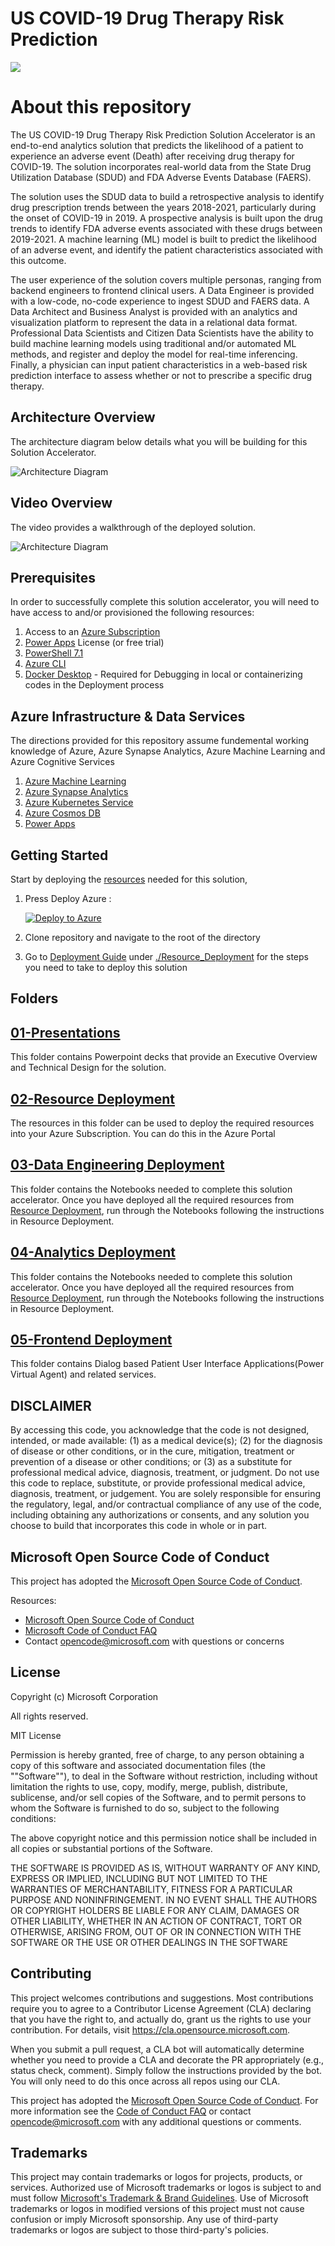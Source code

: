 # US COVID-19 Drug Therapy Risk Prediction

![](Resource_Deployment/img/banner.png)

# About this repository 
The US COVID-19 Drug Therapy Risk Prediction Solution Accelerator is an end-to-end analytics solution that predicts the likelihood of a patient to experience an adverse event (Death) after receiving drug therapy for COVID-19.  The solution incorporates real-world data from the State Drug Utilization Database (SDUD) and FDA Adverse Events Database (FAERS).  

The solution uses the SDUD data to build a retrospective analysis to identify drug prescription trends between the years 2018-2021, particularly during the onset of COVID-19 in 2019.  A prospective analysis is built upon the drug trends to identify FDA adverse events associated with these drugs between 2019-2021.  A machine learning (ML) model is built to predict the likelihood of an adverse event, and identify the patient characteristics associated with this outcome.    

The user experience of the solution covers multiple personas, ranging from backend engineers to frontend clinical users.  A Data Engineer is provided with a low-code, no-code experience to ingest SDUD and FAERS data.  A Data Architect and Business Analyst is provided with an analytics and visualization platform to represent the data in a relational data format.  Professional Data Scientists and Citizen Data Scientists have the ability to build machine learning models using traditional and/or automated ML methods, and register and deploy the model for real-time inferencing.  Finally, a physician can input patient characteristics in a web-based risk prediction interface to assess whether or not to prescribe a specific drug therapy. 

## Architecture Overview 
The architecture diagram below details what you will be building for this Solution Accelerator.

![Architecture Diagram](./Resource_Deployment/img/ReferenceArchitecture.png)


## Video Overview 
The video provides a walkthrough of the deployed solution.  

![Architecture Diagram](./Resource_Deployment/img/ReferenceArchitecture.png)

## Prerequisites
In order to successfully complete this solution accelerator, you will need to have access to and/or provisioned the following resources:

1. Access to an [Azure Subscription ](http://portal.azure.com)
2. [Power Apps](http://www.powerapps.com) License (or free trial)
3. [PowerShell 7.1](https://docs.microsoft.com/en-us/powershell/scripting/install/installing-powershell?view=powershell-7.1)
4. [Azure CLI](https://docs.microsoft.com/en-us/cli/azure/install-azure-cli)
5. [Docker Desktop](https://hub.docker.com/editions/community/docker-ce-desktop-windows) - Required for Debugging in local or containerizing codes in the Deployment process

## Azure Infrastructure & Data Services
The directions provided for this repository assume fundemental working knowledge of Azure, Azure Synapse Analytics, Azure Machine Learning and Azure Cognitive Services
1. [Azure Machine Learning](https://azure.microsoft.com/en-us/services/machine-learning/)
2. [Azure Synapse Analytics](https://azure.microsoft.com/en-us/services/synapse-analytics/)
4. [Azure Kubernetes Service](https://azure.microsoft.com/en-us/services/kubernetes-service/)
5. [Azure Cosmos DB](https://azure.microsoft.com/en-us/services/cosmos-db)
6. [Power Apps](https://docs.microsoft.com/en-us/powerapps/)


## Getting Started
Start by deploying the [resources](./Resource_Deployment/ResourceDeployment.md) needed for this solution,

1. Press Deploy Azure :  

    [![Deploy to Azure](https://aka.ms/deploytoazurebutton)](https://portal.azure.com/#create/Microsoft.Template/uri/https%3A%2F%2Fraw.githubusercontent.com%2Fmicrosoft%2FMachine-Learning-Patient-Risk-Analyzer-SA%2Fmain%2FResource_Deployment%2Fazuredeploy.json)

2. Clone repository and navigate to the root of the directory
3. Go to [Deployment Guide](./Resource_Deployment/README.md) under [./Resource_Deployment](./Resource_Deployment) for the steps you need to take to deploy this solution

## Folders
## [01-Presentations](./Presentations)
This folder contains Powerpoint decks that provide an Executive Overview and Technical Design for the solution.

## [02-Resource Deployment](./Resource_Deployment/README.md)
The resources in this folder can be used to deploy the required resources into your Azure Subscription. You can do this in the Azure Portal

## [03-Data Engineering Deployment](./Analytics_Deployment) 
This folder contains the Notebooks needed to complete this solution accelerator. Once you have deployed all the required resources from [Resource Deployment](./Resource_Deployment/README.md), run through the Notebooks following the instructions in Resource Deployment.

## [04-Analytics Deployment](./Analytics_Deployment) 
This folder contains the Notebooks needed to complete this solution accelerator. Once you have deployed all the required resources from [Resource Deployment](./Resource_Deployment/README.md), run through the Notebooks following the instructions in Resource Deployment.


## [05-Frontend Deployment](./Frontend_Deployment) 
This folder contains Dialog based Patient User Interface Applications(Power Virtual Agent) and related services.

## DISCLAIMER
By accessing this code, you acknowledge that the code is not designed, intended, or made available: (1) as a medical device(s); (2) for the diagnosis of disease or other conditions, or in the cure, mitigation, treatment or prevention of a disease or other conditions; or (3) as a substitute for professional medical advice, diagnosis, treatment, or judgment. Do not use this code to replace, substitute, or provide professional medical advice, diagnosis, treatment, or judgement. You are solely responsible for ensuring the regulatory, legal, and/or contractual compliance of any use of the code, including obtaining any authorizations or consents, and any solution you choose to build that incorporates this code in whole or in part.

## Microsoft Open Source Code of Conduct

This project has adopted the [Microsoft Open Source Code of Conduct](https://opensource.microsoft.com/codeofconduct/).

Resources:

- [Microsoft Open Source Code of Conduct](https://opensource.microsoft.com/codeofconduct/)
- [Microsoft Code of Conduct FAQ](https://opensource.microsoft.com/codeofconduct/faq/)
- Contact [opencode@microsoft.com](mailto:opencode@microsoft.com) with questions or concerns

## License
Copyright (c) Microsoft Corporation

All rights reserved.

MIT License

Permission is hereby granted, free of charge, to any person obtaining a copy of this software and associated documentation files (the ""Software""), to deal in the Software without restriction, including without limitation the rights to use, copy, modify, merge, publish, distribute, sublicense, and/or sell copies of the Software, and to permit persons to whom the Software is furnished to do so, subject to the following conditions:

The above copyright notice and this permission notice shall be included in all copies or substantial portions of the Software.

THE SOFTWARE IS PROVIDED AS IS, WITHOUT WARRANTY OF ANY KIND, EXPRESS OR IMPLIED, INCLUDING BUT NOT LIMITED TO THE WARRANTIES OF MERCHANTABILITY, FITNESS FOR A PARTICULAR PURPOSE AND NONINFRINGEMENT. IN NO EVENT SHALL THE AUTHORS OR COPYRIGHT HOLDERS BE LIABLE FOR ANY CLAIM, DAMAGES OR OTHER LIABILITY, WHETHER IN AN ACTION OF CONTRACT, TORT OR OTHERWISE, ARISING FROM, OUT OF OR IN CONNECTION WITH THE SOFTWARE OR THE USE OR OTHER DEALINGS IN THE SOFTWARE

## Contributing

This project welcomes contributions and suggestions.  Most contributions require you to agree to a
Contributor License Agreement (CLA) declaring that you have the right to, and actually do, grant us
the rights to use your contribution. For details, visit https://cla.opensource.microsoft.com.

When you submit a pull request, a CLA bot will automatically determine whether you need to provide
a CLA and decorate the PR appropriately (e.g., status check, comment). Simply follow the instructions
provided by the bot. You will only need to do this once across all repos using our CLA.

This project has adopted the [Microsoft Open Source Code of Conduct](https://opensource.microsoft.com/codeofconduct/).
For more information see the [Code of Conduct FAQ](https://opensource.microsoft.com/codeofconduct/faq/) or
contact [opencode@microsoft.com](mailto:opencode@microsoft.com) with any additional questions or comments.

## Trademarks

This project may contain trademarks or logos for projects, products, or services. Authorized use of Microsoft 
trademarks or logos is subject to and must follow 
[Microsoft's Trademark & Brand Guidelines](https://www.microsoft.com/en-us/legal/intellectualproperty/trademarks/usage/general).
Use of Microsoft trademarks or logos in modified versions of this project must not cause confusion or imply Microsoft sponsorship.
Any use of third-party trademarks or logos are subject to those third-party's policies.
